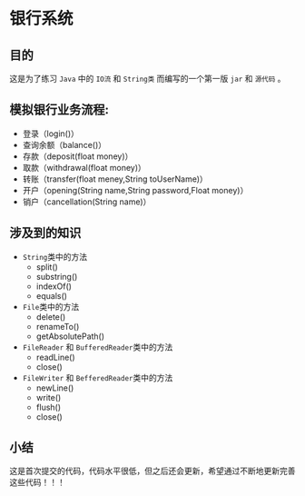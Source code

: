 # 银行系统
## 目的
这是为了练习 `Java` 中的 `IO流` 和 `String类` 而编写的一个第一版 `jar` 和 `源代码` 。<br>
## 模拟银行业务流程:
- 登录（login()）
- 查询余额（balance()）
- 存款（deposit(float money)）
- 取款（withdrawal(float money)）
- 转账（transfer(float meney,String toUserName)）
- 开户（opening(String name,String password,Float money)）
- 销户（cancellation(String name)）
## 涉及到的知识
- `String`类中的方法
   - split()
   - substring()
   - indexOf()
   - equals()
 - `File`类中的方法
   - delete()
   - renameTo()
   - getAbsolutePath()
 - `FileReader` 和 `BufferedReader`类中的方法
   - readLine()
   - close()
 - `FileWriter` 和 `BefferedReader`类中的方法
   - newLine()
   - write()
   - flush()
   - close()
  
## 小结
这是首次提交的代码，代码水平很低，但之后还会更新，希望通过不断地更新完善这些代码！！！

